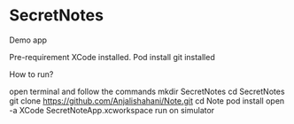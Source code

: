 
# SecretNotes
Demo app

Pre-requirement
XCode installed.
Pod install
git installed

How to run?

open terminal and follow the commands
mkdir SecretNotes
cd SecretNotes
git clone https://github.com/Anjalishahani/Note.git
cd Note
pod install
open -a XCode SecretNoteApp.xcworkspace
run on simulator

